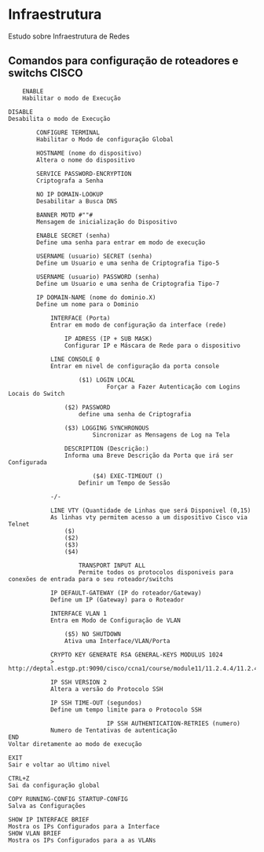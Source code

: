 # Infraestrutura
Estudo sobre Infraestrutura de Redes
## Comandos para configuração de roteadores e switchs CISCO

		ENABLE
		Habilitar o modo de Execução

	DISABLE
	Desabilita o modo de Execução
		
			CONFIGURE TERMINAL
			Habilitar o Modo de configuração Global
		
			HOSTNAME (nome do dispositivo)
			Altera o nome do dispositivo

			SERVICE PASSWORD-ENCRYPTION
			Criptografa a Senha

			NO IP DOMAIN-LOOKUP
			Desabilitar a Busca DNS
			
			BANNER MOTD #""#
			Mensagem de inicialização do Dispositivo

			ENABLE SECRET (senha)
			Define uma senha para entrar em modo de execução
		
			USERNAME (usuario) SECRET (senha)
			Define um Usuario e uma senha de Criptografia Tipo-5
		
			USERNAME (usuario) PASSWORD (senha)
			Define um Usuario e uma senha de Criptografia Tipo-7
			
			IP DOMAIN-NAME (nome do dominio.X)
			Define um nome para o Dominio
				
				INTERFACE (Porta)
				Entrar em modo de configuração da interface (rede)
				
					IP ADRESS (IP + SUB MASK)
					Configurar IP e Máscara de Rede para o dispositivo
		
				LINE CONSOLE 0
				Entrar em nivel de configuração da porta console
		
				        ($1) LOGIN LOCAL
                		        Forçar a Fazer Autenticação com Logins Locais do Switch
					
					($2) PASSWORD
				        define uma senha de Criptografia
					
					($3) LOGGING SYNCHRONOUS
	        		        Sincronizar as Mensagens de Log na Tela
					
					DESCRIPTION (Descrição:)
					Informa uma Breve Descrição da Porta que irá ser Configurada			        
		    
		    		        ($4) EXEC-TIMEOUT ()
				        Definir um Tempo de Sessão
				
				-/-
				
				LINE VTY (Quantidade de Linhas que será Disponivel (0,15)
				As linhas vty permitem acesso a um dispositivo Cisco via Telnet
					($)
					($2)
					($3)
					($4)
                                        
				        TRANSPORT INPUT ALL
				        Permite todos os protocolos disponiveis para conexões de entrada para o seu roteador/switchs
				
				IP DEFAULT-GATEWAY (IP do roteador/Gateway)
				Define um IP (Gateway) para o Roteador
				
				INTERFACE VLAN 1
				Entra em Modo de Configuração de VLAN
				
					($5) NO SHUTDOWN
					Ativa uma Interface/VLAN/Porta
				
				CRYPTO KEY GENERATE RSA GENERAL-KEYS MODULUS 1024
				> http://deptal.estgp.pt:9090/cisco/ccna1/course/module11/11.2.4.4/11.2.4.4.html
				
				IP SSH VERSION 2
				Altera a versão do Protocolo SSH
				
				IP SSH TIME-OUT (segundos)
				Define um tempo limite para o Protocolo SSH
                                
                                IP SSH AUTHENTICATION-RETRIES (numero)
				Numero de Tentativas de autenticação
	END
	Voltar diretamente ao modo de execução

	EXIT
	Sair e voltar ao Ultimo nivel

	CTRL+Z
	Sai da configuração global

	COPY RUNNING-CONFIG STARTUP-CONFIG
	Salva as Configurações
		
	SHOW IP INTERFACE BRIEF
	Mostra os IPs Configurados para a Interface
	SHOW VLAN BRIEF
	Mostra os IPs Configurados para a as VLANs
